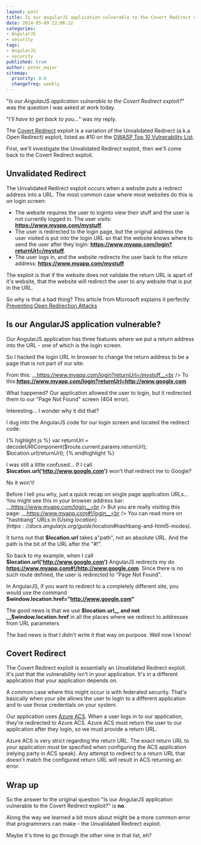 ```yaml
---
layout: post
title: Is our AngularJS application vulnerable to the Covert Redirect exploit?
date: 2014-05-09 22:06:12
categories:
- AngularJS
- security
tags:
- AngularJS
- security
published: true
author: peter_major
sitemap:
  priority: 0.6
  changefreq: weekly
---
```


"_Is our AngularJS application vulnerable to the Covert Redirect exploit?_" was the question I was asked at work today.

"_I'll have to get back to you..._" was my reply.

The [Covert Redirect](http://tetraph.com/covert_redirect/) exploit is a variation of the Unvalidated Redirect (a.k.a Open Redirect) exploit, listed as #10 on the [OWASP Top 10 Vulnerability List](https://www.owasp.org/index.php/Top_10_2013-Top_10).

<!--more-->

First, we'll investigate the Unvalidated Redirect exploit, then we'll come back to the Covert Redirect exploit.

## Unvalidated Redirect

The Unvalidated Redirect exploit occurs when a website puts a redirect address into a URL. The most common case where most websites do this is on login screen:

* The website requires the user to loginto view their stuff and the user is not currently logged in. The user visits: __https://www.myapp.com/mystuff__.
* The user is redirected to the login page, but the original address the user visited is put into the login URL so that the website knows where to send the user after they login: __https://www.myapp.com/login?returnUrl=/mystuff__.
* The user logs in, and the website redirects the user back to the return address: __https://www.myapp.com/mystuff__

The exploit is that if the website does not validate the return URL is apart of it's website, that the website will redirect the user to any website that is put in the URL.

So why is that a bad thing? This article from Microsoft explains it perfectly: [Preventing Open Redirection Attacks](http://www.asp.net/mvc/tutorials/security/preventing-open-redirection-attacks)

## Is our AngularJS application vulnerable?

Our AngularJS application has three features where we put a return address into the URL - one of which is the login screen.

So I hacked the login URL in browser to change the return address to be a page that is not part of our site:

From this: __https://www.myapp.com/login?returnUrl=/mystuff__<br />
To this:__https://www.myapp.com/login?returnUrl=http://www.google.com__

What happened? Our application allowed the user to login, but it redirected them to our "Page Not Found" screen (404 error).

Interesting... I wonder why it did that?

I dug into the AngularJS code for our login screen and located the redirect code:

{% highlight js %}
var returnUrl = decodeURIComponent($route.current.params.returnUrl);
$location.url(returnUrl);
{% endhighlight %}

I was still a little confused... If I call __$location.url('http://www.google.com')__ won't that redirect me to Google?

No it won't!

Before I tell you why, just a quick recap on single page application URLs...<br />
You might see this in your browser address bar: __https://www.myapp.com/login__<br />
But you are really visiting this page: __https://www.myapp.com#!/login__<br />
You can read more on "hashbang" URLs in [Using $location](https://docs.angularjs.org/guide/$location#hashbang-and-html5-modes).

It turns out that __$location.url__ takes a"path", not an absolute URL. And the path is the bit of the URL after the "#!".

So back to my example, when I call __$location.url('http://www.google.com')__ AngularJS redirects my do __https://www.myapp.com#!/http://www.google.com__. Since there is no such route defined, the user is redirected to "Page Not Found".

In AngularJS, if you want to redirect to a completely different site, you would use the command __$window.location.href="http://www.google.com"__

The good news is that we use __$location.url__ and not __$window.location.href__ in all the places where we redirect to addresses from URL parameters

The bad news is that I didn't write it that way on purpose. Well now I know!

## Covert Redirect

The Covert Redirect exploit is essentially an Unvalidated Redirect exploit. It's just that the vulnerability isn't in your application. It's in a different application that your application depends on.

A common case where this might occur is with federated security. That's basically when your site allows the user to login to a different application and to use those credentials on your system.

Our application uses [Azure ACS](http://azure.microsoft.com/en-us/documentation/articles/active-directory-dotnet-how-to-use-access-control/). When a user logs in to our application, they're redirected to Azure ACS. Azure ACS must return the user to our application after they login, so we must provide a return URL.

Azure ACS is very strict regarding the return URL. The exact return URL to your application must be specified when configuring the ACS application (relying party in ACS speak). Any attempt to redirect to a return URL that doesn't match the configured return URL will result in ACS returning an error.

## Wrap up

So the answer to the original question "Is our AngularJS application vulnerable to the Covert Redirect exploit?" is __no__.

Along the way we learned a bit more about might be a more common error that programmers can make - the Unvalidated Redirect exploit.

Maybe it's time to go through the other nine in that list, eh?
